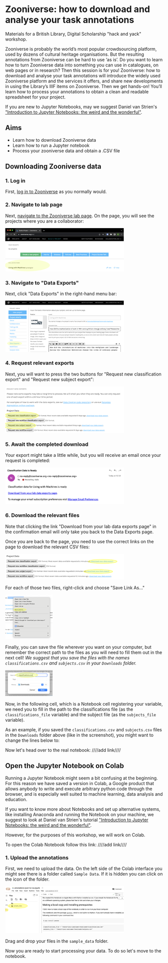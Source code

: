 <!-- #region -->
# Zooniverse: how to download and analyse your task annotations

<!-- TODO: insert DOI -->

Materials for a British Library, Digital Scholarship "hack and yack" workshop.

Zooniverse is probably the world’s most popular crowdsourcing platform, used by dozens of cultural heritage organisations. But the resulting annotations from Zooniverse can be hard to use ‘as is’. Do you want to learn how to turn Zooniverse data into something you can use in catalogues, on web pages or in research? Then this session is for you! Zooniverse: how to download and analyse your task annotations will introduce the widely used Zooniverse platform and the services it offers, and share new developments in using the Library’s IIIF items on Zooniverse. Then we get hands-on! You’ll learn how to process your annotations to obtain a clean and readable spreadsheet for your project.

If you are new to Jupyter Notebooks, may we suggest Daniel van Strien's ["Introduction to Jupyter Notebooks: the weird and the wonderful"](https://github.com/Living-with-machines/Jupyter-Notebooks-The-Weird-and-Wonderful).

<!-- Suggested by @mialondon in PR #3:
## How to open Notebooks from GitHub
[Note that we'll need to provide instructions for running Notebooks in a way that you can also work with local data files]
-->

## Aims
* Learn how to download Zooniverse data
* Learn how to run a Jupyter notebook
* Process your zooniverse data and obtain a .CSV file


## Downloading Zooniverse data

### 1. Log in

First, [log in to Zooniverse](https://www.zooniverse.org/accounts/sign-in) as you normally would.

### 2. Navigate to lab page

Next, [navigate to the Zooniverse lab page](https://www.zooniverse.org/lab). On the page, you will see the projects where you are a collaborator:

<img src="images/annotations-json-to-csv/1-zooniverse-lab.png?raw=true" alt="A screenshot of the Zooniverse lab page" style="max-width:75%;" title="Screenshot of Zooniverse lab page" />

### 3. Navigate to "Data Exports"

Next, click "Data Exports" in the right-hand menu bar:

<img src="images/annotations-json-to-csv/2-data-exports.png?raw=true" alt="A screenshot that shows where in the right-hand menu bar you will find the Data Exports option" style="max-width:75%;" title="Screenshot of Zooniverse lab splash page" />

### 4. Request relevant exports

Next, you will want to press the two buttons for "Request new classification export" and "Request new subject export":

<img src="images/annotations-json-to-csv/3-data-exports-requests.png?raw=true" alt="A screenshot that shows the relevant buttons to press on the Zooniverse Data Exports page" style="max-width:75%;" title="Screenshot of Zooniverse Data Exports page" />

### 5. Await the completed download

Your export might take a little while, but you will receive an email once your request is completed:

<img src="images/annotations-json-to-csv/4-confirmation-email.png?raw=true" alt="A screenshot that shows the confirmation email received when data export request has been completed" style="max-width:75%;" title="Screenshot of the confirmation email" />

### 6. Download the relevant files

Note that clicking the link "Download from your lab data exports page" in the confirmation email will only take you back to the Data Exports page.

Once you are back to the page, you need to use the correct links on the page to download the relevant CSV files:

<img src="images/annotations-json-to-csv/5-request-completed.png?raw=true" alt="A screenshot that shows the data export request completed on the Data Exports page" style="max-width:75%;" title="Screenshot of the Data Exports page with the relevant links" />

For each of those two files, right-click and choose "Save Link As..."

<img src="images/annotations-json-to-csv/6-save-link-as.png?raw=true" alt="A screenshot that shows the popup menu to save CSV file from your browser in the correct directory" style="max-width:30%;" title="Screenshot of the menu that shows the option Save Link As..." />

Finally, you can save the file wherever you want on your computer, but remember the correct path to the files as you will need to fill them out in the next cell! _We suggest that you save the files with the names `classifications.csv` and `subjects.csv` in your `Downloads` folder._

<img src="images/annotations-json-to-csv/7-rename.png?raw=true" alt="A screenshot that shows the renaming process of the CSV file" style="max-width:30%;" title="Screenshot of the download file dialog" />

Now, in the following cell, which is a Notebook cell registering your variable, we need you to fill in the path to the classifications file (as the `classifications_file` variable) and the subject file (as the `subjects_file` variable).

As an example, if you saved the `classifications.csv` and `subjects.csv` files in the `Downloads` folder above (like in the screenshot), you might want to change the lines below to:




Now let's head over to the real notebook:
////add link////
<!-- #endregion -->

<!-- #region -->
## Open the Jupyter Notebook on Colab
Running a Jupyter Notebook might seem a bit confusing at the beginning. For this reason we have saved a version in Colab, a Google product that allows anybody to write and execute arbitrary python code through the browser, and is especially well suited to machine learning, data analysis and education.

If you want to know more about Notebooks and set up alternative systems, like installing Anaconda and running the Notebook on your machine, we suggest to look at Daniel van Strien's tutorial ["Introduction to Jupyter Notebooks: the weird and the wonderful"](https://github.com/Living-with-machines/Jupyter-Notebooks-The-Weird-and-Wonderful).

However, for the purposes of this workshop, we will work on Colab.

To open the Colab Notebook follow this link:
////add link////


### 1. Upload the annotations

First, we need to upload the data.
On the left side of the Colab interface you might see there is a folder called `Sample Data`.
If it is hidden you can click on the icon of the folder.

<img src="images/annotations-json-to-csv/8-colab-upload.png?raw=true" alt="A screenshot that shows where to drag the files in the colab interface" style="max-width:75%;" title="Screenshot of the colab interface and where to upload the files." />

Drag and drop your files in the `sample_data` folder.

Now you are ready to start processing your data. To do so let's move to the notebook.
<!-- #endregion -->

```python

```

